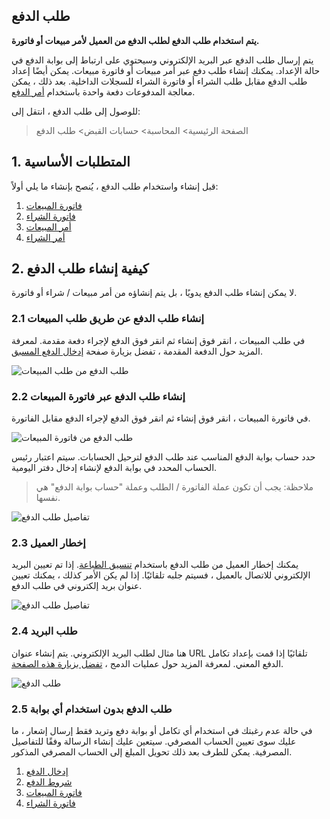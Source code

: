 ## طلب الدفع

**يتم استخدام طلب الدفع لطلب الدفع من العميل لأمر مبيعات أو فاتورة.**

يتم إرسال طلب الدفع عبر البريد الإلكتروني وسيحتوي على ارتباط إلى بوابة الدفع في حالة الإعداد. يمكنك إنشاء طلب دفع عبر أمر مبيعات أو فاتورة مبيعات. يمكن أيضًا إعداد طلب الدفع مقابل طلب الشراء أو فاتورة الشراء للسجلات الداخلية. بعد ذلك ، يمكن معالجة المدفوعات دفعة واحدة باستخدام [أمر الدفع](https://docs.erpnext.com/docs/v13/user/manual/en/accounts/payment-order).

للوصول إلى طلب الدفع ، انتقل إلى:

> الصفحة الرئيسية> المحاسبة> حسابات القبض> طلب الدفع

## 1. المتطلبات الأساسية

قبل إنشاء واستخدام طلب الدفع ، يُنصح بإنشاء ما يلي أولاً:

1. [فاتورة المبيعات](https://docs.erpnext.com/docs/v13/user/manual/en/accounts/sales-invoice)
2. [فاتورة الشراء](https://docs.erpnext.com/docs/v13/user/manual/en/accounts/purchase-invoice)
3. [أمر المبيعات](https://docs.erpnext.com/docs/v13/user/manual/en/selling/sales-order)
4. [أمر الشراء](https://docs.erpnext.com/docs/v13/user/manual/en/buying/purchase-order)

## 2. كيفية إنشاء طلب الدفع

لا يمكن إنشاء طلب الدفع يدويًا ، بل يتم إنشاؤه من أمر مبيعات / شراء أو فاتورة.

### 2.1 إنشاء طلب الدفع عن طريق طلب المبيعات

في طلب المبيعات ، انقر فوق إنشاء ثم انقر فوق الدفع لإجراء دفعة مقدمة. لمعرفة المزيد حول الدفعة المقدمة ، تفضل بزيارة صفحة [إدخال الدفع المسبق](https://docs.erpnext.com/docs/v13/user/manual/en/accounts/advance-payment-entry).

![طلب الدفع من طلب المبيعات](https://docs.erpnext.com/files/payment-request-from-sales-order.png)

### 2.2 إنشاء طلب الدفع عبر فاتورة المبيعات

في فاتورة المبيعات ، انقر فوق إنشاء ثم انقر فوق الدفع لإجراء الدفع مقابل الفاتورة.

![طلب الدفع من فاتورة المبيعات](https://docs.erpnext.com/files/payment-request-from-sales-invoice.png)

حدد حساب بوابة الدفع المناسب عند طلب الدفع لترحيل الحسابات. سيتم اعتبار رئيس الحساب المحدد في بوابة الدفع لإنشاء إدخال دفتر اليومية.

> ملاحظة: يجب أن تكون عملة الفاتورة / الطلب وعملة "حساب بوابة الدفع" هي نفسها.

![تفاصيل طلب الدفع](https://docs.erpnext.com/files/payment-request-details.png)

### 2.3 إخطار العميل

يمكنك إخطار العميل من طلب الدفع باستخدام [تنسيق الطباعة](https://docs.erpnext.com/docs/v13/user/manual/en/setting-up/print/print-format). إذا تم تعيين البريد الإلكتروني للاتصال بالعميل ، فسيتم جلبه تلقائيًا. إذا لم يكن الأمر كذلك ، يمكنك تعيين عنوان بريد إلكتروني في طلب الدفع.

![تفاصيل طلب الدفع](https://docs.erpnext.com/files/payment-request-recipient-details.png)

### 2.4 طلب البريد

هنا مثال لطلب البريد الإلكتروني. يتم إنشاء عنوان URL تلقائيًا إذا قمت بإعداد تكامل الدفع المعني. لمعرفة المزيد حول عمليات الدمج ، [تفضل بزيارة هذه الصفحة](https://docs.erpnext.com/docs/v13/user/manual/en/erpnext_integration).

![طلب الدفع](https://docs.erpnext.com/files/pr-email.png)

### 2.5 طلب الدفع بدون استخدام أي بوابة

في حالة عدم رغبتك في استخدام أي تكامل أو بوابة دفع وتريد فقط إرسال إشعار ، ما عليك سوى تعيين الحساب المصرفي. سيتعين عليك إنشاء الرسالة وفقًا للتفاصيل المصرفية. يمكن للطرف بعد ذلك تحويل المبلغ إلى الحساب المصرفي المذكور.

1. [إدخال الدفع](https://docs.erpnext.com/docs/v13/user/manual/en/accounts/payment-entry)
2. [شروط الدفع](https://docs.erpnext.com/docs/v13/user/manual/en/accounts/payment-terms)
3. [فاتورة المبيعات](https://docs.erpnext.com/docs/v13/user/manual/en/accounts/sales-invoice)
4. [فاتورة الشراء](https://docs.erpnext.com/docs/v13/user/manual/en/accounts/purchase-invoice)